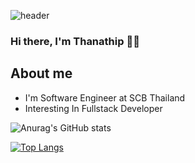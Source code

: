 ![header](https://capsule-render.vercel.app/api?type=rounded&color=gradient&height=300&section=header&text=%20Slotty%20&fontSize=80&textBg=true&animation=fadeIn)

### Hi there, I'm Thanathip 👋🏻

## About me
- I'm Software Engineer at SCB Thailand
- Interesting In Fullstack Developer
  
![Anurag's GitHub stats](https://github-readme-stats.vercel.app/api?username=sSlotty&show_icons=true&theme=radical)

[![Top Langs](https://github-readme-stats.vercel.app/api/top-langs/?username=sSlotty&layout=compact&theme=radical)](https://github.com/anuraghazra/github-readme-stats)

